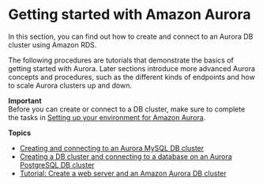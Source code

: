 # Getting started with Amazon Aurora<a name="CHAP_GettingStartedAurora"></a>

In this section, you can find out how to create and connect to an Aurora DB cluster using Amazon RDS\. 

The following procedures are tutorials that demonstrate the basics of getting started with Aurora\. Later sections introduce more advanced Aurora concepts and procedures, such as the different kinds of endpoints and how to scale Aurora clusters up and down\. 

**Important**  
Before you can create or connect to a DB cluster, make sure to complete the tasks in [Setting up your environment for Amazon Aurora](CHAP_SettingUp_Aurora.md)\.

**Topics**
+ [Creating and connecting to an Aurora MySQL DB cluster](CHAP_GettingStartedAurora.CreatingConnecting.Aurora.md)
+ [Creating a DB cluster and connecting to a database on an Aurora PostgreSQL DB cluster](CHAP_GettingStartedAurora.CreatingConnecting.AuroraPostgreSQL.md)
+ [Tutorial: Create a web server and an Amazon Aurora DB cluster](TUT_WebAppWithRDS.md)